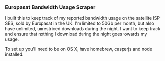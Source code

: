 ### Europasat Bandwidth Usage Scraper

I built this to keep track of my reported bandwidth usage on the satellite
ISP SES, sold by Europasat in the UK. I'm limited to 50Gb per month, but also
have unlimited, unrestriced downloads during the night. I want to keep track and
ensure that nothing I download during the night goes towards my usage.

To set up you'll need to be on OS X, have homebrew, casperjs and node installed.
